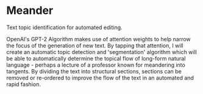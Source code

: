 # Meander
Text topic identification for automated editing.

OpenAI's GPT-2 Algorithm makes use of attention weights to help narrow the focus of the generation of new text. By tapping that attention, I will create an automatic topic detection and 'segmentation' algorithm which will be able to automatically determine the topical flow of long-form natural language - perhaps a lecture of a professor known for meandering into tangents. By dividing the text into structural sections, sections can be removed or re-ordered to improve the flow of the text in an automated and rapid fashion.
